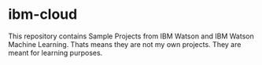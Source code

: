 # ibm-cloud
This repository contains Sample Projects from IBM Watson and IBM Watson Machine Learning. Thats means they are not my own projects. They are meant for learning purposes.
